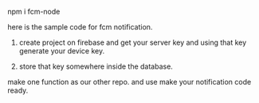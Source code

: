 npm i fcm-node

here is the sample code for fcm notification.

1. create project on firebase and get your server key and using that key generate your device key.

2. store that key somewhere inside the database.

make one function as our other repo. and use make your notification code ready.